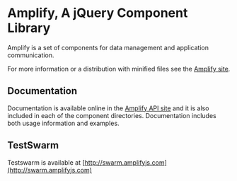 # Amplify, A jQuery Component Library

Amplify is a set of components for data management and application communication.

For more information or a distribution with minified files see the [Amplify site](http://amplifyjs.com).

## Documentation

Documentation is available online in the [Amplify API site](http://amplifyjs.com/api/request/) and it is also included in each  of the component directories. Documentation includes both usage information and examples.

## TestSwarm

Testswarm is available at [http://swarm.amplifyjs.com](http://swarm.amplifyjs.com)

